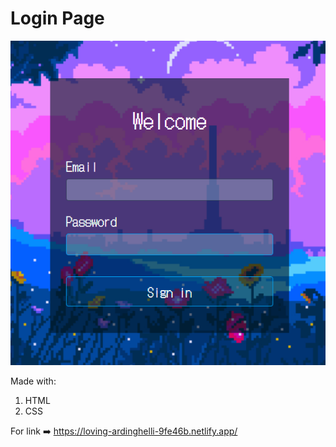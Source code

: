 # Login Page

![login page](https://github.com/Hyperborea17/Login-Page/blob/main/Screenshot_1.png)

Made with:

1. HTML
1. CSS


For link :arrow_right: https://loving-ardinghelli-9fe46b.netlify.app/
